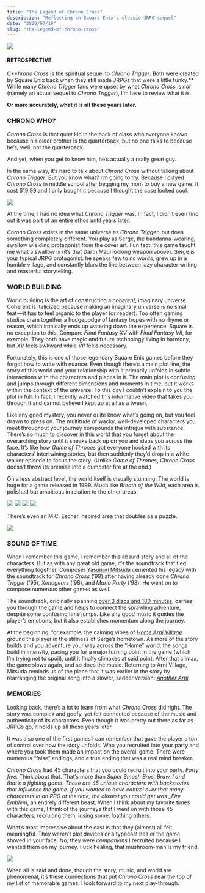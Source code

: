 ```yaml
---
title: "The Legend of Chrono Cross"
description: "Reflecting on Square Enix’s classic JRPG sequel"
date: "2020/07/19"
slug: "the-legend-of-chrono-cross"
---
```


![](/blog/assets/img/1__0HDyMyOzx__jLGlZmH__LaKw.png)

#### RETROSPECTIVE

C**_hrono Cross_ is the spiritual sequel to _Chrono Trigger_. Both were created by Square Enix back when they still made JRPGs that were a little funky.** While many _Chrono Trigger_ fans were upset by what _Chrono Cross_ is _not_ (namely an actual sequel to _Chrono Trigger_), I’m here to review what it _is_.

**Or more accurately, what it is all these years later.**

### CHRONO WHO?

_Chrono Cross_ is that quiet kid in the back of class who everyone knows because his older brother is the quarterback, but no one talks to because he’s, well, not the quarterback.

And yet, when you get to know him, he’s actually a really great guy.

In the same way, it’s hard to talk about _Chrono Cross_ without talking about _Chrono Trigger_. But you know what? I’m going to try. Because I played _Chrono Cross_ in middle school after begging my mom to buy a new game. It cost $19.99 and I only bought it because I thought the case looked cool.

![](/blog/assets/img/1__Ef__FAM1ITuVH3JGouXPjjQ.jpeg)

At the time, I had no idea what _Chrono Trigger_ was. In fact, I didn’t even find out it was part of an entire ethos until years later.

_Chrono Cross_ exists in the same universe as _Chrono Trigger_, but does something completely different. You play as Serge, the bandanna-wearing, swallow wielding protagonist from the cover art. Fun fact: this game taught me what a swallow is (it’s that Darth Maul looking weapon above). Serge is your typical JRPG protagonist: he speaks few to no words, grew up in a humble village, and constantly blurs the line between lazy character writing and masterful storytelling.

### WORLD BUILDING

World building is the art of constructing a _coherent_, imaginary universe. Coherent is italicized because making an imaginary universe is no small feat — it has to feel organic to the player (or reader). Too often gaming studios cram together a hodgepodge of fantasy tropes with no rhyme or reason, which ironically ends up watering down the experience. Square is no exception to this. Compare _Final Fantasy XV_ with _Final Fantasy VII_, for example. They both have magic and future technology living in harmony, but _XV_ feels awkward while _VII_ feels necessary.

Fortunately, this is one of those legendary Square Enix games before they forgot how to write with nuance. Even though there’s a main plot line, the story of this world and your relationship with it primarily unfolds in subtle interactions with the characters and places in it. The main plot is confusing and jumps through different dimensions and moments in time, but it works within the context of the universe. To this day I couldn’t explain to you the plot in full. In fact, I recently watched [this informative video](https://www.youtube.com/watch?v=gTlCXofUIaE) that takes you through it and cannot believe I kept up at all as a tween.

Like any good mystery, you never quite know what’s going on, but you feel drawn to press on. The multitude of wacky, well-developed characters you meet throughout your journey compounds the intrigue with substance. There’s so much to discover in this world that you forget about the overarching story until it sneaks back up on you and slaps you across the face. It’s like how _Game of Thrones_ got everyone hooked with its characters’ intertwining stories, but then suddenly they’d drop in a white walker episode to focus the story. (Unlike _Game of Thrones_, _Chrono Cross_ doesn’t throw its premise into a dumpster fire at the end.)

On a less abstract level, the world itself is visually stunning. The world is huge for a game released in 1999. Much like _Breath of the Wild_, each area is polished but ambitious in relation to the other areas.

![](/blog/assets/img/1__S5E6zLseaaBj9VN1CrxecA.png)
![](/blog/assets/img/1____t6p9__756BvYjL3y8brfaQ.png)
![](/blog/assets/img/1__87oOt4CQrdPHIr0fVArK1w.png)
![](/blog/assets/img/1__m6z9gJT__uFokSYU__ipqDhw.png)

There’s even an M.C. Escher inspired area that doubles as a puzzle.

![](/blog/assets/img/1__XK1mPY0Y2yPf4FNKwUZaIQ.jpeg)

### SOUND OF TIME

When I remember this game, I remember this absurd story and all of the characters. But as with any great old game, it’s the soundtrack that tied everything together. Composer [Yasunori Mitsuda](https://en.wikipedia.org/wiki/Yasunori_Mitsuda) cemented his legacy with the soundtrack for _Chrono Cross_ (’99) after having already done _Chrono Trigger_ (‘95), _Xenogears_ (‘98), and _Mario Party_ (‘98). He went on to compose numerous other games as well.

The soundtrack, originally spanning [over 3 discs and 180 minutes](https://en.wikipedia.org/wiki/Music_of_Chrono_Cross), carries you through the game and helps to connect the sprawling adventure, despite some confusing time jumps. Like any good music it guides the player’s emotions, but it also establishes momentum along the journey.

At the beginning, for example, the calming vibes of [_Home Arni Village_](https://www.youtube.com/watch?v=Z8ILhJCr60A) ground the player in the stillness of Serge’s hometown. As more of the story builds and you adventure your way across the “Home” world, the songs build in intensity, pacing you for a major turning point in the game (which I’m trying not to spoil), until it finally climaxes at said point. After that climax, the game slows again, and so does the music. Returning to Arni Village, Mitsuda reminds us of the place that it was earlier in the story by rearranging the original song into a slower, sadder version: [_Another Arni_](https://youtu.be/GGZvYTIPo10?list=PLe49bTB1MEI2UcYl9lzqn5MeUH5aaGhdu)_._

### MEMORIES

Looking back, there’s a lot to learn from what _Chrono Cross_ did right. The story was complex and goofy, yet felt connected because of the music and authenticity of its characters. Even though it was pretty out there as far as JRPGs go, it holds up all these years later.

It was also one of the first games I can remember that gave the player a ton of control over how the story unfolds. Who you recruited into your party and where you took them made an impact on the overall game. There were numerous “false” endings, and a true ending that was a real mind breaker.

_Chrono Cross_ had 45 characters that you could recruit into your party. _Forty five._ Think about that. That’s more than _Super Smash Bros. Braw_l and that’s a fighting game. These are 45 unique characters with backstories that influence the game. If you wanted to have control over that many characters in an RPG at the time, the closest you could get was \_Fire Emblem_, an entirely different beast. When I think about my favorite times with this game, I think of the journeys that I went on with those 45 characters, recruiting them, losing some, loathing others.

What’s most impressive about the cast is that they (almost) all felt meaningful. They weren’t plot devices or a typecast healer the game shoved in your face. No, they were _companions_ I recruited because I wanted them on my journey. Fuck healing, that mushroom-man is my friend.

![](/blog/assets/img/1__D__NZbqq__Mw8sHdRsPKR__dA.png)

When all is said and done, though the story, music, and world are phenomenal, it’s these connections that put _Chrono Cross_ near the top of my list of memorable games. I look forward to my next play-through.
